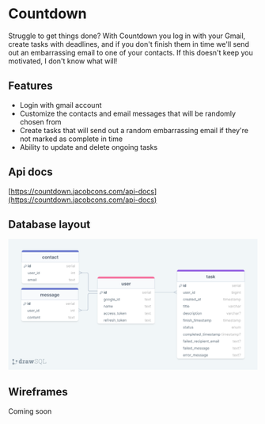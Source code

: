 # Countdown
Struggle to get things done? With Countdown you log in with your Gmail, create tasks with deadlines, and if you don't finish them in time we'll send out an embarrassing email to one of your contacts. If this doesn't keep you motivated, I don't know what will!

## Features
- Login with gmail account
- Customize the contacts and email messages that will be randomly chosen from
- Create tasks that will send out a random embarrassing email if they're not marked as complete in time
- Ability to update and delete ongoing tasks

## Api docs

[https://countdown.jacobcons.com/api-docs](https://countdown.jacobcons.com/api-docs)

## Database layout

![ER diagram](./docs/db-layout.png)

## Wireframes

Coming soon